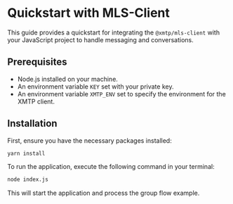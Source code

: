 # Quickstart with MLS-Client

This guide provides a quickstart for integrating the `@xmtp/mls-client` with your JavaScript project to handle messaging and conversations.

## Prerequisites

- Node.js installed on your machine.
- An environment variable `KEY` set with your private key.
- An environment variable `XMTP_ENV` set to specify the environment for the XMTP client.

## Installation

First, ensure you have the necessary packages installed:

```bash
yarn install
```

To run the application, execute the following command in your terminal:

```bash
node index.js
```

This will start the application and process the group flow example.
